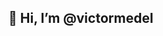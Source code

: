 ## 👋 Hi, I’m @victormedel

<!---
victormedel/victormedel is a ✨ special ✨ repository because its `README.md` (this file) appears on your GitHub profile.
You can click the Preview link to take a look at your changes.
--->
